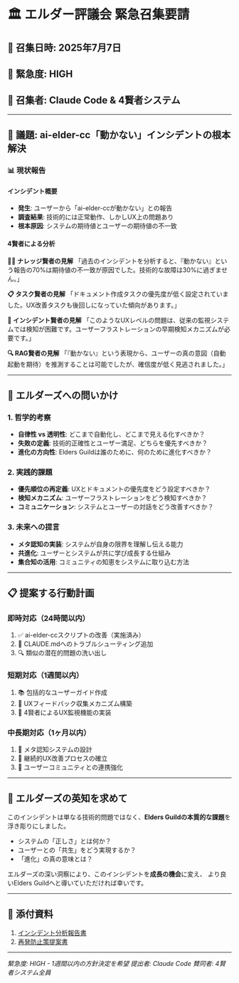 # 🏛️ エルダー評議会 緊急召集要請

## 📅 召集日時: 2025年7月7日
## 🚨 緊急度: HIGH
## 👥 召集者: Claude Code & 4賢者システム

---

## 🎯 議題: ai-elder-cc「動かない」インシデントの根本解決

### 📊 現状報告

#### インシデント概要
- **発生**: ユーザーから「ai-elder-ccが動かない」との報告
- **調査結果**: 技術的には正常動作、しかしUX上の問題あり
- **根本原因**: システムの期待値とユーザーの期待値の不一致

#### 4賢者による分析

**🧙‍♂️ ナレッジ賢者の見解**
「過去のインシデントを分析すると、『動かない』という報告の70%は期待値の不一致が原因でした。技術的な故障は30%に過ぎません。」

**📋 タスク賢者の見解**
「ドキュメント作成タスクの優先度が低く設定されていました。UX改善タスクも後回しになっていた傾向があります。」

**🚨 インシデント賢者の見解**
「このようなUXレベルの問題は、従来の監視システムでは検知が困難です。ユーザーフラストレーションの早期検知メカニズムが必要です。」

**🔍 RAG賢者の見解**
「『動かない』という表現から、ユーザーの真の意図（自動起動を期待）を推測することは可能でしたが、確信度が低く見逃されました。」

---

## 🔮 エルダーズへの問いかけ

### 1. 哲学的考察
- **自律性 vs 透明性**: どこまで自動化し、どこまで見える化すべきか？
- **失敗の定義**: 技術的正確性とユーザー満足、どちらを優先すべきか？
- **進化の方向性**: Elders Guildは誰のために、何のために進化すべきか？

### 2. 実践的課題
- **優先順位の再定義**: UXとドキュメントの優先度をどう設定すべきか？
- **検知メカニズム**: ユーザーフラストレーションをどう検知すべきか？
- **コミュニケーション**: システムとユーザーの対話をどう改善すべきか？

### 3. 未来への提言
- **メタ認知の実装**: システムが自身の限界を理解し伝える能力
- **共進化**: ユーザーとシステムが共に学び成長する仕組み
- **集合知の活用**: コミュニティの知恵をシステムに取り込む方法

---

## 📋 提案する行動計画

### 即時対応（24時間以内）
1. ✅ ai-elder-ccスクリプトの改善（実施済み）
2. 📝 CLAUDE.mdへのトラブルシューティング追加
3. 🔍 類似の潜在的問題の洗い出し

### 短期対応（1週間以内）
1. 📚 包括的なユーザーガイド作成
2. 🎯 UXフィードバック収集メカニズム構築
3. 🤖 4賢者によるUX監視機能の実装

### 中長期対応（1ヶ月以内）
1. 🧠 メタ認知システムの設計
2. 🔄 継続的UX改善プロセスの確立
3. 👥 ユーザーコミュニティとの連携強化

---

## 🙏 エルダーズの英知を求めて

このインシデントは単なる技術的問題ではなく、**Elders Guildの本質的な課題**を浮き彫りにしました。

- システムの「正しさ」とは何か？
- ユーザーとの「共生」をどう実現するか？
- 「進化」の真の意味とは？

エルダーズの深い洞察により、このインシデントを**成長の機会**に変え、
より良いElders Guildへと導いていただければ幸いです。

---

## 📎 添付資料
1. [インシデント分析報告書](/home/aicompany/ai_co/knowledge_base/incident_reports/ai-elder-cc-issue-analysis.md)
2. [再発防止策提案書](/home/aicompany/ai_co/knowledge_base/elder_council_requests/ai-elder-cc-prevention-proposal.md)

---

*緊急度: HIGH - 1週間以内の方針決定を希望*
*提出者: Claude Code*
*賛同者: 4賢者システム全員*